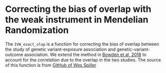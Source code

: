 # Correcting the bias of overlap with the weak instrument in Mendelian Randomization

The `IVW_exact_olap` is a function for correcting the bias of overlap between the study of genetic variant-exposure association and genetic-variant-outcome association. We extend
the method in [Bowden et al, 2018](https://academic.oup.com/ije/article/48/3/728/5251908) to account for the correlation due to the overlap in the two studies.  The source of this function is from [GitHub of Wes Spiller](https://github.com/WSpiller/RadialMR)
